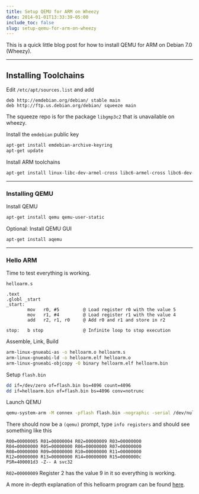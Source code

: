 ```yaml
---
title: Setup QEMU for ARM on Wheezy
date: 2014-01-01T13:33:39-05:00
include_toc: false
slug: setup-qemu-for-arm-on-wheezy
---
```


This is a quick little blog post for how to install QEMU for ARM on Debian 7.0 (Wheezy).

<!--more-->

---

## Installing Toolchains

Edit `/etc/apt/sources.list` and add

```plaintext
deb http://emdebian.org/debian/ stable main
deb http://ftp.us.debian.org/debian/ squeeze main
```

The squeeze repo is for the package `libgmp3c2` that is unavailable on wheezy.

Install the `emdebian` public key

```bash
apt-get install emdebian-archive-keyring
apt-get update
```

Install ARM toolchains

```bash
apt-get install linux-libc-dev-armel-cross libc6-armel-cross libc6-dev-armel-cross binutils-arm-linux-gnueabi gcc-4.4-arm-linux-gnueabi g++-4.4-arm-linux-gnueabi
```

---

### Installing QEMU

Install QEMU

```bash
apt-get install qemu qemu-user-static
```

Optional: Install QEMU GUI

```bash
apt-get install aqemu
```

---

### Hello ARM

Time to test everything is working.

`helloarm.s`

```armasm
.text
.globl _start
_start:
        mov   r0, #5         @ Load register r0 with the value 5
        mov   r1, #4         @ Load register r1 with the value 4
        add   r2, r1, r0     @ Add r0 and r1 and store in r2

stop:   b stop               @ Infinite loop to stop execution
```

Assemble, Link, Build

```bash
arm-linux-gnueabi-as -o helloarm.o helloarm.s
arm-linux-gnueabi-ld -o helloarm.elf helloarm.o
arm-linux-gnueabi-objcopy -O binary helloarm.elf helloarm.bin
```

Setup `flash.bin`

```bash
dd if=/dev/zero of=flash.bin bs=4096 count=4096
dd if=helloarm.bin of=flash.bin bs=4096 conv=notrunc
```

Launch QEMU

```bash
qemu-system-arm -M connex -pflash flash.bin -nographic -serial /dev/null
```

There should now be a `(qemu)` prompt, type `info registers` and should see something like this

```armasm
R00=00000005 R01=00000004 R02=00000009 R03=00000000
R04=00000000 R05=00000000 R06=00000000 R07=00000000
R08=00000000 R09=00000000 R10=00000000 R11=00000000
R12=00000000 R13=00000000 R14=00000000 R15=0000000c
PSR=400001d3 -Z-- A svc32
```

`R02=00000009` Register 2 has the value 9 in it so everything is working.

A more in-depth explanation of this helloarm program can be found [here](http://www.bravegnu.org/gnu-eprog/hello-arm.html).
